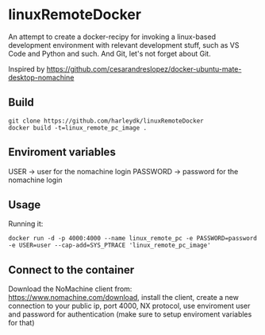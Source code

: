# linuxRemoteDocker
An attempt to create a docker-recipy for invoking a linux-based development environment with relevant development stuff, such as VS Code and Python and such. And Git, let's not forget about Git.

Inspired by https://github.com/cesarandreslopez/docker-ubuntu-mate-desktop-nomachine


## Build

```
git clone https://github.com/harleydk/linuxRemoteDocker
docker build -t=linux_remote_pc_image .
```

## Enviroment variables
USER -> user for the nomachine login
PASSWORD -> password for the nomachine login

## Usage

Running it:

```
docker run -d -p 4000:4000 --name linux_remote_pc -e PASSWORD=password -e USER=user --cap-add=SYS_PTRACE 'linux_remote_pc_image'
```

## Connect to the container

Download the NoMachine client from: https://www.nomachine.com/download, install the client, create a new connection to your public ip, port 4000, NX protocol, use enviroment user and password for authentication (make sure to setup enviroment variables for that)
